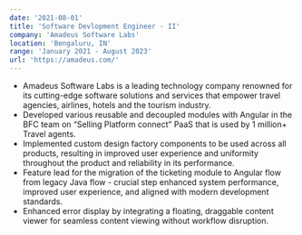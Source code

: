 ```yaml
---
date: '2021-08-01'
title: 'Software Devlopment Engineer - II'
company: 'Amadeus Software Labs'
location: 'Bengaluru, IN'
range: 'January 2021 - August 2023'
url: 'https://amadeus.com/'
---
```


- Amadeus Software Labs is a leading technology company renowned for its cutting-edge software solutions and services that empower travel agencies, airlines, hotels and the tourism industry.
- Developed various reusable and decoupled modules with Angular in the BFC team on “Selling Platform connect” PaaS
that is used by 1 million+ Travel agents.
- Implemented custom design factory components to be used across all products, resulting in improved user experience and uniformity throughout the product and reliability in its performance.
- Feature lead for the migration of the ticketing module to Angular flow from legacy Java flow - crucial step enhanced system performance, improved user experience, and aligned with modern development standards.
- Enhanced error display by integrating a floating, draggable content viewer for seamless content viewing without workflow disruption.